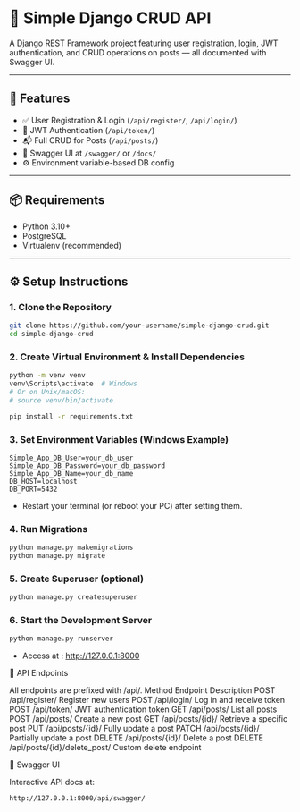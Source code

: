 # 🧪 Simple Django CRUD API

A Django REST Framework project featuring user registration, login, JWT authentication, and CRUD operations on posts — all documented with Swagger UI.

---

## 🚀 Features

- ✅ User Registration & Login (`/api/register/`, `/api/login/`)
- 🔐 JWT Authentication (`/api/token/`)
- 📬 Full CRUD for Posts (`/api/posts/`)
- 📖 Swagger UI at `/swagger/` or `/docs/`
- ⚙️ Environment variable-based DB config

---

## 📦 Requirements

- Python 3.10+
- PostgreSQL
- Virtualenv (recommended)

---

## ⚙️ Setup Instructions

### 1. Clone the Repository

```bash
git clone https://github.com/your-username/simple-django-crud.git
cd simple-django-crud
```

### 2. Create Virtual Environment & Install Dependencies

```bash
python -m venv venv
venv\Scripts\activate  # Windows
# Or on Unix/macOS:
# source venv/bin/activate

pip install -r requirements.txt
```

### 3. Set Environment Variables (Windows Example)

```env
Simple_App_DB_User=your_db_user
Simple_App_DB_Password=your_db_password
Simple_App_DB_Name=your_db_name
DB_HOST=localhost
DB_PORT=5432
```
- Restart your terminal (or reboot your PC) after setting them.

### 4. Run Migrations

```bash
python manage.py makemigrations
python manage.py migrate
```

### 5. Create Superuser (optional)

```bash
python manage.py createsuperuser
```

### 6. Start the Development Server

```bash
python manage.py runserver
```
- Access at : http://127.0.0.1:8000

🧪 API Endpoints

All endpoints are prefixed with /api/.
Method	Endpoint	Description
POST	/api/register/	Register new users
POST	/api/login/	Log in and receive token
POST	/api/token/	JWT authentication token
GET	/api/posts/	List all posts
POST	/api/posts/	Create a new post
GET	/api/posts/{id}/	Retrieve a specific post
PUT	/api/posts/{id}/	Fully update a post
PATCH	/api/posts/{id}/	Partially update a post
DELETE	/api/posts/{id}/	Delete a post
DELETE	/api/posts/{id}/delete_post/	Custom delete endpoint

📘 Swagger UI

Interactive API docs at: 
```url
http://127.0.0.1:8000/api/swagger/
```